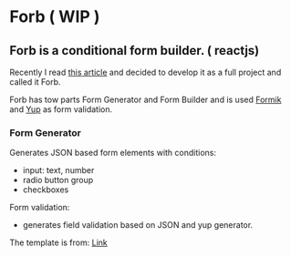 # Forb ( WIP )

## Forb is a conditional form builder. ( reactjs)

Recently I read [this article](https://www.aaron-powell.com/posts/2020-12-10-dynamic-forms-with-react-hooks/) and decided to develop it as a full project and called it Forb.

Forb has tow parts Form Generator and Form Builder and is used [Formik](https://formik.org/) and [Yup](https://github.com/jquense/yup) as form validation.

### Form Generator
Generates JSON based form elements with conditions:
- input: text, number
- radio button group
- checkboxes

Form validation:
- generates field validation based on JSON and yup generator.

The template is from: [Link](https://github.com/ixartz/Next-js-Boilerplate)